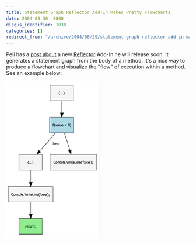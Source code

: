 ```yaml
---
title: Statement Graph Reflector Add-In Makes Pretty Flowcharts.
date: 2004-08-30 -0800
disqus_identifier: 1038
categories: []
redirect_from: "/archive/2004/08/29/statement-graph-reflector-add-in-makes-pretty-flowcharts.aspx/"
---
```


Peli has a [post
about](http://blog.dotnetwiki.org/archive/2004/08/31/869.aspx) a new
[Reflector](http://www.aisto.com/roeder/dotnet/) Add-In he will release
soon. It generates a statement graph from the body of a method. It's a
nice way to produce a flowchart and visualize the "flow" of execution
within a method. See an example below:

![Flowchart](/images/flow.gif)

